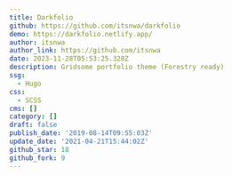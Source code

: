 ```yaml
---
title: Darkfolio
github: https://github.com/itsnwa/darkfolio
demo: https://darkfolio.netlify.app/
author: itsnwa
author_link: https://github.com/itsnwa
date: 2023-11-28T05:53:25.328Z
description: Gridsome portfolio theme (Forestry ready)
ssg:
  - Hugo
css:
  - SCSS
cms: []
category: []
draft: false
publish_date: '2019-08-14T09:55:03Z'
update_date: '2021-04-21T15:44:02Z'
github_star: 18
github_fork: 9
---
```

